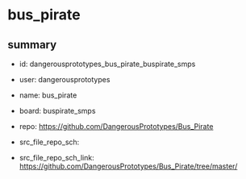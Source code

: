 # bus_pirate
 
## summary 
* id: dangerousprototypes_bus_pirate_buspirate_smps
* user: dangerousprototypes
* name: bus_pirate
* board: buspirate_smps
* repo: https://github.com/DangerousPrototypes/Bus_Pirate



* src_file_repo_sch: 
* src_file_repo_sch_link: https://github.com/DangerousPrototypes/Bus_Pirate/tree/master/






